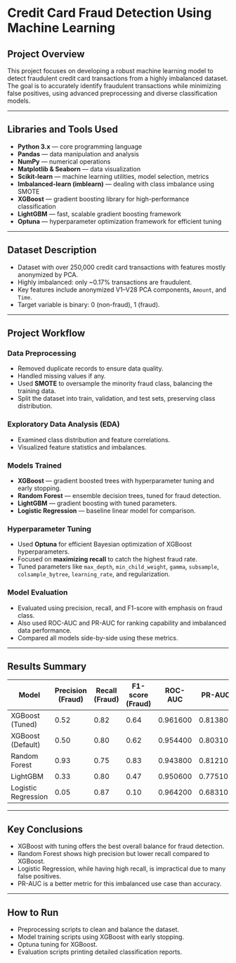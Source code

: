 # Credit Card Fraud Detection Using Machine Learning

## Project Overview
This project focuses on developing a robust machine learning model to detect fraudulent credit card transactions from a highly imbalanced dataset. The goal is to accurately identify fraudulent transactions while minimizing false positives, using advanced preprocessing and diverse classification models.

***

## Libraries and Tools Used

- **Python 3.x** — core programming language  
- **Pandas** — data manipulation and analysis  
- **NumPy** — numerical operations  
- **Matplotlib & Seaborn** — data visualization  
- **Scikit-learn** — machine learning utilities, model selection, metrics  
- **Imbalanced-learn (imblearn)** — dealing with class imbalance using SMOTE  
- **XGBoost** — gradient boosting library for high-performance classification  
- **LightGBM** — fast, scalable gradient boosting framework  
- **Optuna** — hyperparameter optimization framework for efficient tuning  

***

## Dataset Description
- Dataset with over 250,000 credit card transactions with features mostly anonymized by PCA.
- Highly imbalanced: only ~0.17% transactions are fraudulent.
- Key features include anonymized V1–V28 PCA components, `Amount`, and `Time`.
- Target variable is binary: 0 (non-fraud), 1 (fraud).

***

## Project Workflow

### Data Preprocessing
- Removed duplicate records to ensure data quality.
- Handled missing values if any.
- Used **SMOTE** to oversample the minority fraud class, balancing the training data.
- Split the dataset into train, validation, and test sets, preserving class distribution.

### Exploratory Data Analysis (EDA)
- Examined class distribution and feature correlations.
- Visualized feature statistics and imbalances.

### Models Trained
- **XGBoost** — gradient boosted trees with hyperparameter tuning and early stopping.
- **Random Forest** — ensemble decision trees, tuned for fraud detection.
- **LightGBM** — gradient boosting with tuned parameters.
- **Logistic Regression** — baseline linear model for comparison.

### Hyperparameter Tuning
- Used **Optuna** for efficient Bayesian optimization of XGBoost hyperparameters.
- Focused on **maximizing recall** to catch the highest fraud rate.
- Tuned parameters like `max_depth`, `min_child_weight`, `gamma`, `subsample`, `colsample_bytree`, `learning_rate`, and regularization.

### Model Evaluation
- Evaluated using precision, recall, and F1-score with emphasis on fraud class.
- Also used ROC-AUC and PR-AUC for ranking capability and imbalanced data performance.
- Compared all models side-by-side using these metrics.

***

## Results Summary

| Model               | Precision (Fraud) | Recall (Fraud) | F1-score (Fraud) | ROC-AUC | PR-AUC |
|---------------------|-------------------|----------------|------------------|---------|--------|
| XGBoost (Tuned)     | 0.52              | 0.82           | 0.64             | 0.961600    | 0.813800 |
| XGBoost (Default)   | 0.50              | 0.80           | 0.62             | 0.954400   |0.803100  |
| Random Forest       | 0.93              | 0.75           | 0.83             | 0.943800    | 0.812100  |
| LightGBM            | 0.33              | 0.80           | 0.47             | 0.950600   |0.775100   |
| Logistic Regression | 0.05              | 0.87           | 0.10             | 0.964200  | 0.683100|

***

## Key Conclusions
- XGBoost with tuning offers the best overall balance for fraud detection.
- Random Forest shows high precision but lower recall compared to XGBoost.
- Logistic Regression, while having high recall, is impractical due to many false positives.
- PR-AUC is a better metric for this imbalanced use case than accuracy.

***

## How to Run
- Preprocessing scripts to clean and balance the dataset.
- Model training scripts using XGBoost with early stopping.
- Optuna tuning for XGBoost.
- Evaluation scripts printing detailed classification reports.

